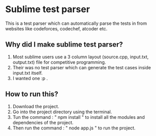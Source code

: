 # Sublime test parser
This is a test parser which can automatically parse the tests in from websites like codeforces, codechef, atcoder etc.

## Why did I make sublime test parser?
1. Most sublime users use a 3 column layout (source.cpp, input.txt, output.txt) file for competitive programming. 
2. Their was no test parser which can generate the test cases inside input.txt itself. 
3. I wanted one :p .


## How to run this?
1. Download the project.
2. Go into the project directory using the terminal.
3. Tun the command : " npm install " to install all the modules and dependencies of the project.
4. Then run the command : " node app.js " to run the project.
